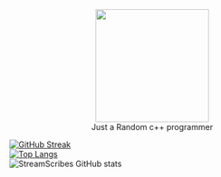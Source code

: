 <div id="header" align="center">
  <img src="https://avatars.githubusercontent.com/u/118761018?v=4" width="200"
       />

  <div style="text-align: center;">
  Just a Random c++ programmer 
</div>

</div>



  [![GitHub Streak](http://github-readme-streak-stats.herokuapp.com?user=FlyNightSky&theme=dark&background=000000)](https://git.io/streak-stats)<br>
  [![Top Langs](https://github-readme-stats.vercel.app/api/top-langs/?username=FlyNightSky&layout=compact&theme=vision-friendly-dark)](https://github.com/anuraghazra/github-readme-stats)<br>
  ![StreamScribes GitHub stats](https://github-readme-stats.vercel.app/api?username=FlyNightSky&show_icons=true&theme=dracula)

